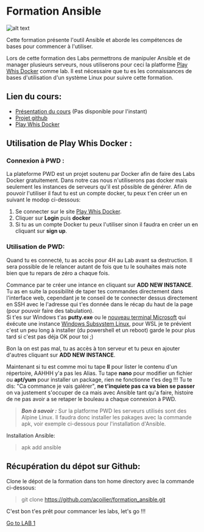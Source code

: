 # **Formation Ansible**
![alt text](https://media.giphy.com/media/11e0gEWxYoSYTK/giphy.gif "Ansible ?")  

Cette formation présente l'outil Ansible et aborde les compétences de bases pour commencer à l'utiliser. 

Lors de cette formation des Labs permettrons de manipuler Ansible et de manager plusieurs serveurs, nous utiliserons pour ceci la platforme [Play Whis Docker](https://labs.play-with-docker.com/) comme lab. Il est nécessaire que tu es les connaissances de bases d'utilisation d'un système Linux pour suivre cette formation.

## Lien du cours:
- [Présentation du cours]() (Pas disponible pour l'instant)
- [Projet github](https://github.com/acoilier/formation_ansible)
- [Play Whis Docker](https://labs.play-with-docker.com/)

## Utilisation de Play Whis Docker :
### Connexion à PWD :
La plateforme PWD est un projet soutenu par Docker afin de faire des Labs Docker gratuitement. Dans notre cas nous n'utiliserons pas docker mais seulement les instances de serveurs qu'il est pôssible de générer. Afin de pouvoir l'utiliser il faut tu est un compte docker, tu peux t'en créer un en suivant le modop ci-dessous:
1. Se connecter sur le site [Play Whis Docker](https://labs.play-with-docker.com/).  
2. Cliquer sur **Login** puis **docker**  
3. Si tu as un compte Docker tu peux l'utiliser sinon il faudra en créer un en cliquant sur **sign up**.  
### Utilisation de PWD:
Quand tu es connecté, tu as accès pour 4H au Lab avant sa destruction. Il sera possible de le relancer autant de fois que tu le souhaites mais note bien que tu repars de zéro a chaque fois.  

Commance par te créer une intance en cliquant sur **ADD NEW INSTANCE**. Tu as en suite la possibilité de taper tes commandes directement dans l'interface web, cependant je te conseil de te connecter dessus directement en SSH avec le l'adresse qui t'es donnée dans le récap du haut de la page (pour pouvoir faire des tabulation).  
Si t'es sur Windows t'as **putty.exe** ou le [nouveau terminal Microsoft](https://www.microsoft.com/fr-fr/p/windows-terminal-preview/9n0dx20hk701?activetab=pivot:overviewtab) qui éxécute une instance [Windows Subsystem Linux](https://docs.microsoft.com/fr-fr/windows/wsl/install-win10), pour WSL je te prévient c'est un peu long à installer (du powershell et un reboot) garde le pour plus tard si c'est pas déja OK pour toi ;)

Bon la on est pas mal, tu as accès à ton serveur et tu peux en ajouter d'autres cliquant sur **ADD NEW INSTANCE**.  

Maintenant si tu est comme moi tu tape **ll** pour lister le contenu d'un répertoire, AAHHH y'a pas les Alias. Tu tape **nano** pour modifier un fichier ou **apt/yum** pour installer un package, rien ne fonctionne t'es deg !!! Tu te dis: "Ca commance je vais galérer", **ne t'inquiete pas ca va bien se passer** on va justement s'occuper de ca mais avec Ansible tant qu'a faire, histoire de ne pas avoir a se retaper le bouleau a chaque connexion à PWD.

>***Bon à savoir :*** Sur la platforme PWD les serveurs utilisés sont des Alpine Linux. Il faudra donc installer les pakages avec la commande apk, voir exemple ci-dessous pour l'installation d'Ansible.

Installation Ansible:

> apk add ansible

## Récupération du dépot sur Github:

Clone le dépot de la formation dans ton home directory avec la commande ci-dessous:

> git clone https://github.com/acoilier/formation_ansible.git

C'est bon t'es prêt pour commancer les labs, let's go !!!

[Go to LAB 1](https://github.com/acoilier/formation_ansible/tree/master/lab_1)
